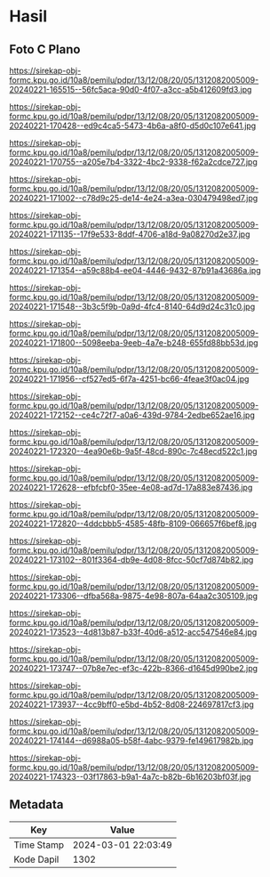 # Hasil

## Foto C Plano

https://sirekap-obj-formc.kpu.go.id/10a8/pemilu/pdpr/13/12/08/20/05/1312082005009-20240221-165515--56fc5aca-90d0-4f07-a3cc-a5b412609fd3.jpg

https://sirekap-obj-formc.kpu.go.id/10a8/pemilu/pdpr/13/12/08/20/05/1312082005009-20240221-170428--ed9c4ca5-5473-4b6a-a8f0-d5d0c107e641.jpg

https://sirekap-obj-formc.kpu.go.id/10a8/pemilu/pdpr/13/12/08/20/05/1312082005009-20240221-170755--a205e7b4-3322-4bc2-9338-f62a2cdce727.jpg

https://sirekap-obj-formc.kpu.go.id/10a8/pemilu/pdpr/13/12/08/20/05/1312082005009-20240221-171002--c78d9c25-de14-4e24-a3ea-030479498ed7.jpg

https://sirekap-obj-formc.kpu.go.id/10a8/pemilu/pdpr/13/12/08/20/05/1312082005009-20240221-171135--17f9e533-8ddf-4706-a18d-9a08270d2e37.jpg

https://sirekap-obj-formc.kpu.go.id/10a8/pemilu/pdpr/13/12/08/20/05/1312082005009-20240221-171354--a59c88b4-ee04-4446-9432-87b91a43686a.jpg

https://sirekap-obj-formc.kpu.go.id/10a8/pemilu/pdpr/13/12/08/20/05/1312082005009-20240221-171548--3b3c5f9b-0a9d-4fc4-8140-64d9d24c31c0.jpg

https://sirekap-obj-formc.kpu.go.id/10a8/pemilu/pdpr/13/12/08/20/05/1312082005009-20240221-171800--5098eeba-9eeb-4a7e-b248-655fd88bb53d.jpg

https://sirekap-obj-formc.kpu.go.id/10a8/pemilu/pdpr/13/12/08/20/05/1312082005009-20240221-171956--cf527ed5-6f7a-4251-bc66-4feae3f0ac04.jpg

https://sirekap-obj-formc.kpu.go.id/10a8/pemilu/pdpr/13/12/08/20/05/1312082005009-20240221-172152--ce4c72f7-a0a6-439d-9784-2edbe652ae16.jpg

https://sirekap-obj-formc.kpu.go.id/10a8/pemilu/pdpr/13/12/08/20/05/1312082005009-20240221-172320--4ea90e6b-9a5f-48cd-890c-7c48ecd522c1.jpg

https://sirekap-obj-formc.kpu.go.id/10a8/pemilu/pdpr/13/12/08/20/05/1312082005009-20240221-172628--efbfcbf0-35ee-4e08-ad7d-17a883e87436.jpg

https://sirekap-obj-formc.kpu.go.id/10a8/pemilu/pdpr/13/12/08/20/05/1312082005009-20240221-172820--4ddcbbb5-4585-48fb-8109-066657f6bef8.jpg

https://sirekap-obj-formc.kpu.go.id/10a8/pemilu/pdpr/13/12/08/20/05/1312082005009-20240221-173102--801f3364-db9e-4d08-8fcc-50cf7d874b82.jpg

https://sirekap-obj-formc.kpu.go.id/10a8/pemilu/pdpr/13/12/08/20/05/1312082005009-20240221-173306--dfba568a-9875-4e98-807a-64aa2c305109.jpg

https://sirekap-obj-formc.kpu.go.id/10a8/pemilu/pdpr/13/12/08/20/05/1312082005009-20240221-173523--4d813b87-b33f-40d6-a512-acc547546e84.jpg

https://sirekap-obj-formc.kpu.go.id/10a8/pemilu/pdpr/13/12/08/20/05/1312082005009-20240221-173747--07b8e7ec-ef3c-422b-8366-d1645d990be2.jpg

https://sirekap-obj-formc.kpu.go.id/10a8/pemilu/pdpr/13/12/08/20/05/1312082005009-20240221-173937--4cc9bff0-e5bd-4b52-8d08-224697817cf3.jpg

https://sirekap-obj-formc.kpu.go.id/10a8/pemilu/pdpr/13/12/08/20/05/1312082005009-20240221-174144--d6988a05-b58f-4abc-9379-fe149617982b.jpg

https://sirekap-obj-formc.kpu.go.id/10a8/pemilu/pdpr/13/12/08/20/05/1312082005009-20240221-174323--03f17863-b9a1-4a7c-b82b-6b16203bf03f.jpg


## Metadata

| Key        | Value               |
| ---------- | ------------------- |
| Time Stamp | 2024-03-01 22:03:49 |
| Kode Dapil | 1302                |



